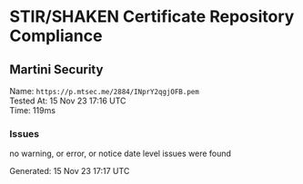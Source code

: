 # STIR/SHAKEN Certificate Repository Compliance

## Martini Security

Name: `https://p.mtsec.me/2884/INprY2qgjOFB.pem`\
Tested At: 15 Nov 23 17:16 UTC\
Time: 119ms

### Issues

no warning, or error, or notice date level issues were found

Generated: 15 Nov 23 17:17 UTC